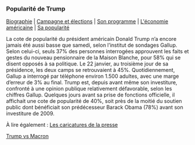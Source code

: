 ### Popularité de Trump

[Biographie](index.md) | [Campagne et élections](campagne.md) | [Son programme](programme.md) | [L'économie américaine](économie.md) | [Sa popularité](popularité.md)

La cote de popularité du président américain Donald Trump n’a encore jamais été aussi basse que samedi, selon l’institut de sondages Gallup. Selon celui-ci, seuls 37% des personnes interrogées approuvent les faits et gestes du nouveau pensionnaire de la Maison Blanche, pour 58% qui se disent opposés à sa politique.
Le 22 janvier, au troisième jour de sa présidence, les deux camps se retrouvaient à 45%. Quotidiennement, Gallup a interrogé par téléphone environ 1.500 adultes, avec une marge d’erreur de 3% au final.
Trump est, depuis avant même son investiture, confronté à une opinion publique relativement défavorable, selon les chiffres Gallup. Quelques jours avant sa prise de fonctions officielle, il affichait une cote de popularité de 40%, soit près de la moitié du soutien public dont bénéficiait son prédécesseur Barack Obama (78%) avant son investiture de 2009.

À lire également :
[Les caricatures de la presse](caricatures.md)

[Trump vs Macron](macron.md)
